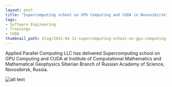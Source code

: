 ```yaml
---
layout: post
title: "Supercomputing school on GPU Computing and CUDA in Novosibirsk"
tags:
- Software Engineering
- Trainings
- CUDA
thumbnail_path: blog/2012-04-11-supercomputing-school-on-gpu-computing-and-cuda-institute-of-computational-mathematics-and-mathematical-geophysics-siberian-branch-of-russian-academy-of-science/client_logo.jpg
---
```


Applied Parallel Computing LLC has delivered Supercomputing school on GPU Computing and CUDA at Institute of Computational Mathematics and Mathematical Geophysics Siberian Branch of Russian Academy of Science, Novosibirsk, Russia.

![alt text](\assets\img\blog\2012-04-11-supercomputing-school-on-gpu-computing-and-cuda-institute-of-computational-mathematics-and-mathematical-geophysics-siberian-branch-of-russian-academy-of-science\client_logo.png "Logo Title Text 1")

